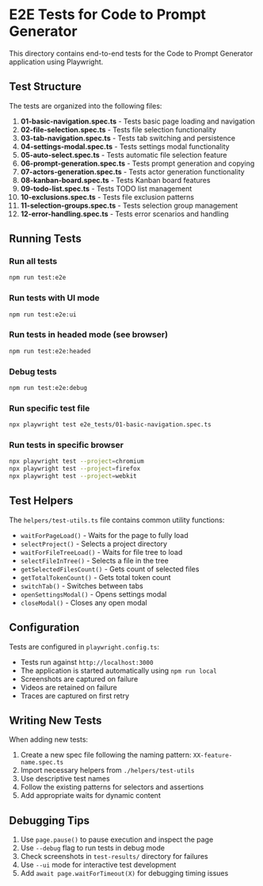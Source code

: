 # E2E Tests for Code to Prompt Generator

This directory contains end-to-end tests for the Code to Prompt Generator application using Playwright.

## Test Structure

The tests are organized into the following files:

1. **01-basic-navigation.spec.ts** - Tests basic page loading and navigation
2. **02-file-selection.spec.ts** - Tests file selection functionality
3. **03-tab-navigation.spec.ts** - Tests tab switching and persistence
4. **04-settings-modal.spec.ts** - Tests settings modal functionality
5. **05-auto-select.spec.ts** - Tests automatic file selection feature
6. **06-prompt-generation.spec.ts** - Tests prompt generation and copying
7. **07-actors-generation.spec.ts** - Tests actor generation functionality
8. **08-kanban-board.spec.ts** - Tests Kanban board features
9. **09-todo-list.spec.ts** - Tests TODO list management
10. **10-exclusions.spec.ts** - Tests file exclusion patterns
11. **11-selection-groups.spec.ts** - Tests selection group management
12. **12-error-handling.spec.ts** - Tests error scenarios and handling

## Running Tests

### Run all tests
```bash
npm run test:e2e
```

### Run tests with UI mode
```bash
npm run test:e2e:ui
```

### Run tests in headed mode (see browser)
```bash
npm run test:e2e:headed
```

### Debug tests
```bash
npm run test:e2e:debug
```

### Run specific test file
```bash
npx playwright test e2e_tests/01-basic-navigation.spec.ts
```

### Run tests in specific browser
```bash
npx playwright test --project=chromium
npx playwright test --project=firefox
npx playwright test --project=webkit
```

## Test Helpers

The `helpers/test-utils.ts` file contains common utility functions:

- `waitForPageLoad()` - Waits for the page to fully load
- `selectProject()` - Selects a project directory
- `waitForFileTreeLoad()` - Waits for file tree to load
- `selectFileInTree()` - Selects a file in the tree
- `getSelectedFilesCount()` - Gets count of selected files
- `getTotalTokenCount()` - Gets total token count
- `switchTab()` - Switches between tabs
- `openSettingsModal()` - Opens settings modal
- `closeModal()` - Closes any open modal

## Configuration

Tests are configured in `playwright.config.ts`:

- Tests run against `http://localhost:3000`
- The application is started automatically using `npm run local`
- Screenshots are captured on failure
- Videos are retained on failure
- Traces are captured on first retry

## Writing New Tests

When adding new tests:

1. Create a new spec file following the naming pattern: `XX-feature-name.spec.ts`
2. Import necessary helpers from `./helpers/test-utils`
3. Use descriptive test names
4. Follow the existing patterns for selectors and assertions
5. Add appropriate waits for dynamic content

## Debugging Tips

1. Use `page.pause()` to pause execution and inspect the page
2. Use `--debug` flag to run tests in debug mode
3. Check screenshots in `test-results/` directory for failures
4. Use `--ui` mode for interactive test development
5. Add `await page.waitForTimeout(X)` for debugging timing issues